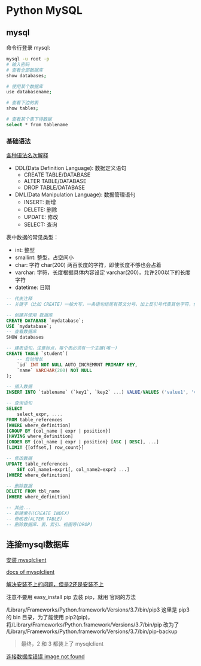 # Python MySQL

## mysql

命令行登录 mysql:

```bash
mysql -u root -p
# 输入密码
# 查看全部数据库
show databases;

# 使用某个数据库
use databasename;

# 查看下边的表
show tables;

# 查看某个表下得数据
select * from tablename
```

### 基础语法

[各种语法名次解释](https://www.cnblogs.com/fan-yuan/p/7879353.html)

- DDL(Data Definition Language): 数据定义语句
  - CREATE TABLE/DATABASE
  - ALTER TABLE/DATABASE
  - DROP TABLE/DATABASE
- DML(Data Manipulation Language): 数据管理语句
  - INSERT: 新增
  - DELETE: 删除
  - UPDATE: 修改
  - SELECT: 查询

表中数据的常见类型：

- int: 整型
- smallint: 整型，占空间小
- char: 字符 char(200) 两百长度的字符，即使长度不够也会占着
- varchar: 字符，长度根据具体内容设定 varchar(200)，允许200以下的长度字符
- datetime: 日期

```sql
-- 代表注释
-- 关键字（比如 CREATE）一般大写，一条语句结尾有英文分号，加上反引号代表其他字符，例如 id ，加上 反引号就可以和关键字 id 区别了

-- 创建并使用 数据库
CREATE DATABASE `mydatabase`;
USE `mydatabase`;
-- 查看数据库
SHOW databases

-- 建表语句，注意标点，每个表必须有一个主键(唯一)
CREATE TABLE `student`(
	-- 自动增长
	`id` INT NOT NULL AUTO_INCREMRNT PRIMARY KEY,
	`name` VARCHAR(200) NOT NULL
);

-- 插入数据
INSERT INTO `tablename` (`key1`, `key2` ...) VALUE/VALUES ('value1', 'value2' ...)

-- 查询语句
SELECT
	select_expr, ....
FROM table_references
[WHERE where_definition]
[GROUP BY {col_name | expr | position}]
[HAVING where_definition]
[ORDER BY {col_name | expr | position} [ASC | DESC], ...]
[LIMIT {[offset,] row_count}]

-- 修改数据
UPDATE table_references
	SET col_name1=expr1[, col_name2=expr2 ...]
[WHERE where_definition]

-- 删除数据
DELETE FROM tbl_name
[WHERE where_definition]

-- 其他...
-- 新建索引(CREATE INDEX)
-- 修改表(ALTER TABLE)
-- 删除数据库、表、索引、视图等(DROP)
```

## 连接mysql数据库

[安装 mysqlclient](https://pypi.org/project/mysqlclient/)

[docs of mysqlclient](https://mysqlclient.readthedocs.io/user_guide.html#mysqldb)

[解决安装不上的问题，但是2还是安装不上](https://stackoverflow.com/questions/51123044/pip-install-mysql-python)

注意不要用 easy_install pip 去装 pip，就用 官网的方法

/Library/Frameworks/Python.framework/Versions/3.7/bin/pip3 这里是 pip3 的 bin 目录，为了能使用 pip2(pip)，将/Library/Frameworks/Python.framework/Versions/3.7/bin/pip 改为了 /Library/Frameworks/Python.framework/Versions/3.7/bin/pip-backup

> 最终，2 和 3 都装上了 mysqlclient

[连接数据库错误 image not found](https://stackoverflow.com/questions/49194719/authentication-plugin-caching-sha2-password-cannot-be-loaded)